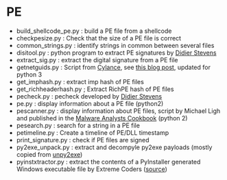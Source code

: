 # PE

* build_shellcode_pe.py : build a PE file from a shellcode
* checkpesize.py : Check that the size of a PE file is correct
* common_strings.py : identify strings in common between several files
* disitool.py : python program to extract PE signatures by [Didier Stevens](https://blog.didierstevens.com/programs/disitool/)
* extract_sig.py : extract the digital signature from a PE file
* getnetguids.py : Script from [Cylance](https://github.com/cylance/GetNETGUIDs/blob/master/getnetguids.py), see [this blog post](https://medium.com/@seifreed/hunting-net-malware-40235e11dc05), updated for python 3
* get_imphash.py : extract imp hash of PE files
* get_richheaderhash.py ; Extract RichPE hash of PE files
* pecheck.py : pecheck developed by [Didier Stevens](https://blog.didierstevens.com/)
* pe.py : display information about a PE file (python2)
* pescanner.py : display information about PE files, script by Michael Ligh and published in the [Malware Analysts Cookbook](https://www.amazon.fr/Malware-Analysts-Cookbook-DVD-Techniques/dp/0470613033) (python 2)
* pesearch.py : search for a string in a PE file
* petimeline.py : Create a timeline of PE/DLL timestamp
* print_signature.py : check if PE files are signed
* py2exe_unpack.py : extract and decompyle py2exe payloads (mostly copied from [unpy2exe](https://github.com/matiasb/unpy2exe))
* pyinstxtractor.py : extract the contents of a PyInstaller generated Windows executable file by Extreme Coders ([source](https://sourceforge.net/projects/pyinstallerextractor/))
